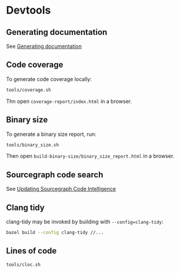 # Devtools

## Generating documentation

See [Generating documentation](generating_documentation.md)

## Code coverage

To generate code coverage locally:

```sh
tools/coverage.sh
```

Thn open `coverage-report/index.html` in a browser.

## Binary size

To generate a binary size report, run:

```sh
tools/binary_size.sh
```

Then open `build-binary-size/binary_size_report.html` in a browser.

## Sourcegraph code search

See [Updating Sourcegraph Code Intelligence](updating_Sourcegraph.md)

## Clang tidy

clang-tidy may be invoked by building with `--config=clang-tidy`:

```sh
bazel build --config clang-tidy //...
```

## Lines of code

```sh
tools/cloc.sh
```

